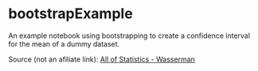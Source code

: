 # bootstrapExample
An example notebook using bootstrapping to create a confidence interval for the mean of a dummy dataset.

Source (not an afiliate link): [All of Statistics - Wasserman](https://www.amazon.co.uk/All-Statistics-Statistical-Inference-Springer/dp/0387402721)
